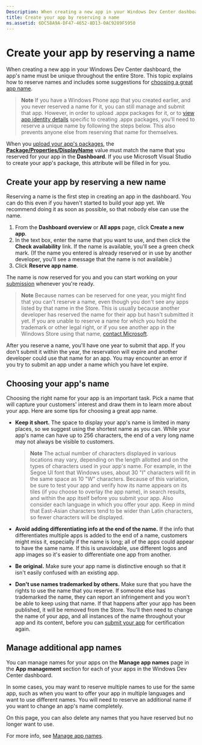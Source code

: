 ```yaml
---
Description: When creating a new app in your Windows Dev Center dashboard, the app's name must be unique throughout the entire Store. This topic explains how to reserve names and includes some suggestions for choosing a great app name.
title: Create your app by reserving a name
ms.assetid: 6DC58A9A-DF47-4652-8D13-0AC9289F5950
---
```


# Create your app by reserving a name


When creating a new app in your Windows Dev Center dashboard, the app's name must be unique throughout the entire Store. This topic explains how to reserve names and includes some suggestions for [choosing a great app name](#choosing-your-app-s-name).

> **Note**  If you have a Windows Phone app that you created earlier, and you never reserved a name for it, you can still manage and submit that app. However, in order to upload .appx packages for it, or to [view app identity details](view-app-identity-details.md) specific to creating .appx packages, you'll need to reserve a unique name by following the steps below. This also prevents anyone else from reserving that name for themselves.

When you [upload your app's packages](upload-app-packages.md), the [**Package/Properties/DisplayName**](https://msdn.microsoft.com/library/windows/apps/dn423240) value must match the name that you reserved for your app in the **Dashboard**. If you use Microsoft Visual Studio to create your app's package, this attribute will be filled in for you.

## Create your app by reserving a new name


Reserving a name is the first step in creating an app in the dashboard. You can do this even if you haven't started to build your app yet. We recommend doing it as soon as possible, so that nobody else can use the name.

1.  From the **Dashboard overview** or **All apps** page, click **Create a new app**.
2.  In the text box, enter the name that you want to use, and then click the **Check availability** link. If the name is available, you'll see a green check mark. (If the name you entered is already reserved or in use by another developer, you'll see a message that the name is not available.)
3.  Click **Reserve app name**.

The name is now reserved for you and you can start working on your [submission](app-submissions.md) whenever you're ready.

> **Note**  Because names can be reserved for one year, you might find that you can't reserve a name, even though you don't see any apps listed by that name in the Store. This is usually because another developer has reserved the name for their app but hasn't submitted it yet. If you are unable to reserve a name for which you hold the trademark or other legal right, or if you see another app in the Windows Store using that name, [contact Microsoft](http://go.microsoft.com/fwlink/p/?LinkId=233777).

After you reserve a name, you'll have one year to submit that app. If you don't submit it within the year, the reservation will expire and another developer could use that name for an app. You may encounter an error if you try to submit an app under a name which you have let expire.

## Choosing your app's name


Choosing the right name for your app is an important task. Pick a name that will capture your customers' interest and draw them in to learn more about your app. Here are some tips for choosing a great app name.

-   **Keep it short.** The space to display your app's name is limited in many places, so we suggest using the shortest name as you can. While your app's name can have up to 256 characters, the end of a very long name may not always be visible to customers.

    > **Note**  The actual number of characters displayed in various locations may vary, depending on the length allotted and on the types of characters used in your app's name. For example, in the Segoe UI font that Windows uses, about 30 "I" characters will fit in the same space as 10 "W" characters. Because of this variation, be sure to test your app and verify how its name appears on its tiles (if you choose to overlay the app name), in search results, and within the app itself before you submit your app. Also consider each language in which you offer your app. Keep in mind that East-Asian characters tend to be wider than Latin characters, so fewer characters will be displayed.

-   **Avoid adding differentiating info at the end of the name.** If the info that differentiates multiple apps is added to the end of a name, customers might miss it, especially if the name is long; all of the apps could appear to have the same name. If this is unavoidable, use different logos and app images so it's easier to differentiate one app from another.
-   **Be original.** Make sure your app name is distinctive enough so that it isn't easily confused with an existing app.
-   **Don't use names trademarked by others.** Make sure that you have the rights to use the name that you reserve. If someone else has trademarked the name, they can report an infringement and you won't be able to keep using that name. If that happens after your app has been published, it will be removed from the Store. You'll then need to change the name of your app, and all instances of the name throughout your app and its content, before you can [submit your app](app-submissions.md) for certification again.

## Manage additional app names


You can manage names for your apps on the **Manage app names** page in the **App management** section for each of your apps in the Windows Dev Center dashboard.

In some cases, you may want to reserve multiple names to use for the same app, such as when you want to offer your app in multiple languages and want to use different names. You will need to reserve an additional name if you want to change an app's name completely.

On this page, you can also delete any names that you have reserved but no longer want to use.

For more info, see [Manage app names](manage-app-names.md).

 

 






<!--HONumber=Mar16_HO1-->


